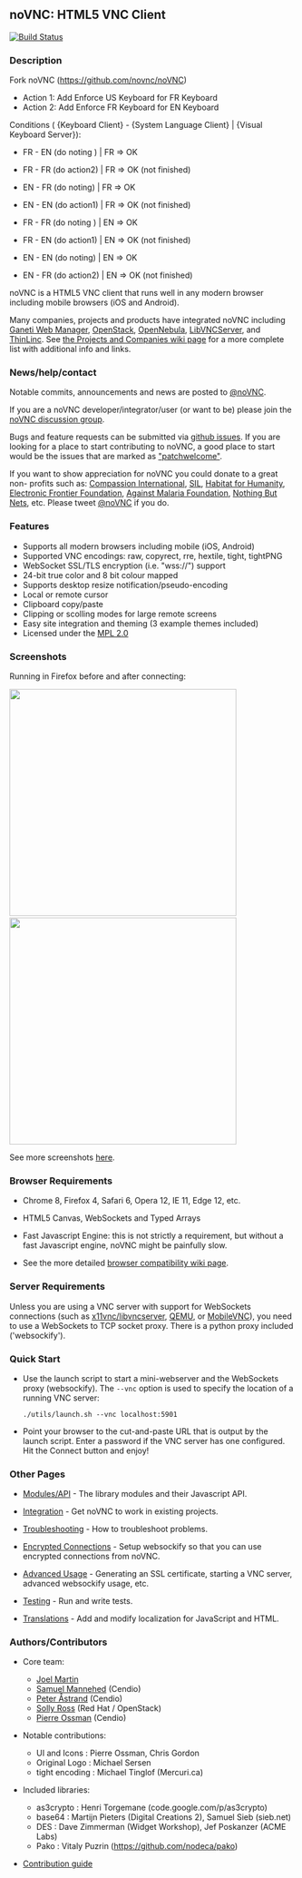 ## noVNC: HTML5 VNC Client

[![Build Status](https://travis-ci.org/novnc/noVNC.svg?branch=master)](https://travis-ci.org/novnc/noVNC)

### Description
Fork noVNC (https://github.com/novnc/noVNC)
 * Action 1: Add Enforce US Keyboard for FR Keyboard  
 * Action 2: Add Enforce FR Keyboard for EN Keyboard

Conditions ( {Keyboard Client} - {System Language Client} | {Visual Keyboard Server}):
  * FR - EN (do noting ) | FR => OK
  * FR - FR (do action2)  | FR => OK (not finished) 
  * EN - FR (do noting)  | FR => OK
  * EN - EN (do action1)  | FR => OK (not finished)
  
  * FR - FR (do noting ) | EN => OK
  * FR - EN (do action1)  | EN => OK (not finished) 
  * EN - EN (do noting)  | EN => OK
  * EN - FR (do action2)  | EN => OK (not finished)
  

noVNC is a HTML5 VNC client that runs well in any modern browser including
mobile browsers (iOS and Android).

Many companies, projects and products have integrated noVNC including
[Ganeti Web Manager](http://code.osuosl.org/projects/ganeti-webmgr),
[OpenStack](http://www.openstack.org),
[OpenNebula](http://opennebula.org/),
[LibVNCServer](http://libvncserver.sourceforge.net), and
[ThinLinc](https://cendio.com/thinlinc). See
[the Projects and Companies wiki page](https://github.com/novnc/noVNC/wiki/Projects-and-companies-using-noVNC)
for a more complete list with additional info and links.

### News/help/contact

Notable commits, announcements and news are posted to
<a href="http://www.twitter.com/noVNC">@noVNC</a>.

If you are a noVNC developer/integrator/user (or want to be) please join the
<a href="https://groups.google.com/forum/?fromgroups#!forum/novnc">
noVNC discussion group</a>.

Bugs and feature requests can be submitted via
[github issues](https://github.com/novnc/noVNC/issues).
If you are looking for a place to start contributing to noVNC, a good place to
start would be the issues that are marked as
["patchwelcome"](https://github.com/novnc/noVNC/issues?labels=patchwelcome).

If you want to show appreciation for noVNC you could donate to a great non-
profits such as:
[Compassion International](http://www.compassion.com/),
[SIL](http://www.sil.org),
[Habitat for Humanity](http://www.habitat.org),
[Electronic Frontier Foundation](https://www.eff.org/),
[Against Malaria Foundation](http://www.againstmalaria.com/),
[Nothing But Nets](http://www.nothingbutnets.net/), etc.
Please tweet <a href="http://www.twitter.com/noVNC">@noVNC</a> if you do.


### Features

* Supports all modern browsers including mobile (iOS, Android)
* Supported VNC encodings: raw, copyrect, rre, hextile, tight, tightPNG
* WebSocket SSL/TLS encryption (i.e. "wss://") support
* 24-bit true color and 8 bit colour mapped
* Supports desktop resize notification/pseudo-encoding
* Local or remote cursor
* Clipboard copy/paste
* Clipping or scolling modes for large remote screens
* Easy site integration and theming (3 example themes included)
* Licensed under the [MPL 2.0](http://www.mozilla.org/MPL/2.0/)

### Screenshots

Running in Firefox before and after connecting:

<img src="http://novnc.com/img/noVNC-1-login.png" width=400>&nbsp;
<img src="http://novnc.com/img/noVNC-3-connected.png" width=400>

See more screenshots
<a href="http://novnc.com/screenshots.html">here</a>.


### Browser Requirements

* Chrome 8, Firefox 4, Safari 6, Opera 12, IE 11, Edge 12, etc.

* HTML5 Canvas, WebSockets and Typed Arrays

* Fast Javascript Engine: this is not strictly a requirement, but without a
  fast Javascript engine, noVNC might be painfully slow.

* See the more detailed
[browser compatibility wiki page](https://github.com/novnc/noVNC/wiki/Browser-support).


### Server Requirements

Unless you are using a VNC server with support for WebSockets connections (such
as [x11vnc/libvncserver](http://libvncserver.sourceforge.net/),
[QEMU](http://www.qemu.org/), or
[MobileVNC](http://www.smartlab.at/mobilevnc/)), you need to use a
WebSockets to TCP socket proxy. There is a python proxy included
('websockify').


### Quick Start

* Use the launch script to start a mini-webserver and the WebSockets proxy
  (websockify). The `--vnc` option is used to specify the location of a running
  VNC server:

    `./utils/launch.sh --vnc localhost:5901`

* Point your browser to the cut-and-paste URL that is output by the launch
  script. Enter a password if the VNC server has one configured. Hit the
  Connect button and enjoy!


### Other Pages

* [Modules/API](https://github.com/novnc/noVNC/wiki/Modules-API) - The library
  modules and their Javascript API.

* [Integration](https://github.com/novnc/noVNC/wiki/Integration) - Get noVNC
  to work in existing projects.

* [Troubleshooting](https://github.com/novnc/noVNC/wiki/Troubleshooting) - How
  to troubleshoot problems.

* [Encrypted Connections](https://github.com/novnc/websockify/wiki/Encrypted-Connections) -
  Setup websockify so that you can use encrypted connections from noVNC.

* [Advanced Usage](https://github.com/novnc/noVNC/wiki/Advanced-usage) -
  Generating an SSL certificate, starting a VNC server, advanced websockify
  usage, etc.

* [Testing](https://github.com/novnc/noVNC/wiki/Testing) - Run and write
  tests.

* [Translations](https://github.com/novnc/noVNC/wiki/Translations) - Add and
  modify localization for JavaScript and HTML.


### Authors/Contributors

* Core team:
    * [Joel Martin](https://github.com/kanaka)
    * [Samuel Mannehed](https://github.com/samhed) (Cendio)
    * [Peter Åstrand](https://github.com/astrand) (Cendio)
    * [Solly Ross](https://github.com/DirectXMan12) (Red Hat / OpenStack)
    * [Pierre Ossman](https://github.com/CendioOssman) (Cendio)

* Notable contributions:
    * UI and Icons : Pierre Ossman, Chris Gordon
    * Original Logo : Michael Sersen
    * tight encoding : Michael Tinglof (Mercuri.ca)

* Included libraries:
    * as3crypto : Henri Torgemane (code.google.com/p/as3crypto)
    * base64 : Martijn Pieters (Digital Creations 2), Samuel Sieb (sieb.net)
    * DES : Dave Zimmerman (Widget Workshop), Jef Poskanzer (ACME Labs)
    * Pako : Vitaly Puzrin (https://github.com/nodeca/pako)

* [Contribution guide](https://github.com/novnc/noVNC/wiki/Contributing)
